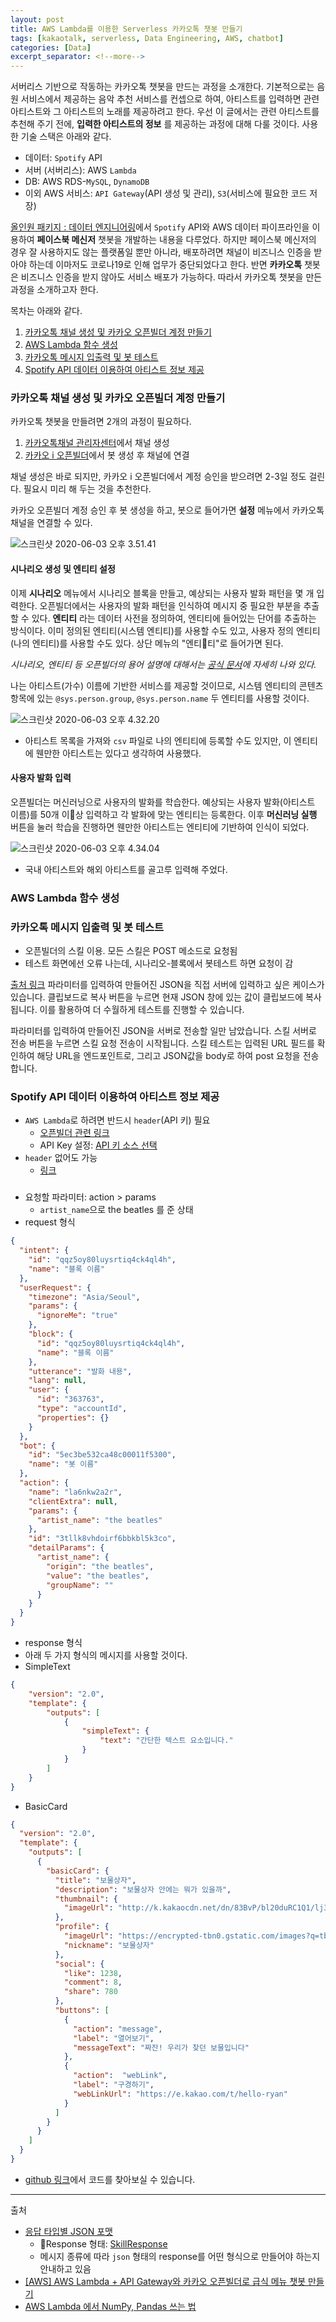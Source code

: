 ```yaml
---
layout: post
title: AWS Lambda를 이용한 Serverless 카카오톡 챗봇 만들기
tags: [kakaotalk, serverless, Data Engineering, AWS, chatbot]
categories: [Data]
excerpt_separator: <!--more-->
---
```


서버리스 기반으로 작동하는 카카오톡 챗봇을 만드는 과정을 소개한다.<!--more--> 기본적으로는 음원 서비스에서 제공하는 음악 추천 서비스를 컨셉으로 하여, 아티스트를 입력하면 관련 아티스트와 그 아티스트의 노래를 제공하려고 한다. 우선 이 글에서는 관련 아티스트를 추천해 주기 전에, **입력한 아티스트의 정보** 를 제공하는 과정에 대해 다룰 것이다.
사용한 기술 스택은 아래와 같다.

- 데이터: `Spotify` API
- 서버 (서버리스): AWS `Lambda`
- DB: AWS RDS-`MySQL`, `DynamoDB`
- 이외 AWS 서비스: `API Gateway`(API 생성 및 관리), `S3`(서비스에 필요한 코드 저장)

[올인원 패키지 : 데이터 엔지니어링](https://www.fastcampus.co.kr/data_online_engineering)에서 `Spotify` API와 AWS 데이터 파이프라인을 이용하여 **페이스북 메신저** 챗봇을 개발하는 내용을 다루었다. 하지만 페이스북 메신저의 경우 잘 사용하지도 않는 플랫폼일 뿐만 아니라, 배포하려면 채널이 비즈니스 인증을 받아야 하는데 이마저도 코로나19로 인해 업무가 중단되었다고 한다. 반면 **카카오톡** 챗봇은 비즈니스 인증을 받지 않아도 서비스 배포가 가능하다. 따라서 카카오톡 챗봇을 만든 과정을 소개하고자 한다.

목차는 아래와 같다.

1. [카카오톡 채널 생성 및 카카오 오픈빌더 계정 만들기](#카카오톡-채널-생성-및-카카오-오픈빌더-계정-만들기)
2. [AWS Lambda 함수 생성](#aws-lambda-함수-생성)
3. [카카오톡 메시지 입출력 및 봇 테스트](#카카오톡-메시지-입출력-및-봇-테스트)
4. [Spotify API 데이터 이용하여 아티스트 정보 제공](#spotify-api-데이터-이용하여-아티스트-정보-제공)

### 카카오톡 채널 생성 및 카카오 오픈빌더 계정 만들기

카카오톡 챗봇을 만들려면 2개의 과정이 필요하다.

1. [카카오톡채널 관리자센터](https://center-pf.kakao.com)에서 채널 생성
2. [카카오 i 오픈빌더](https://i.kakao.com/)에서 봇 생성 후 채널에 연결

채널 생성은 바로 되지만, 카카오 i 오픈빌더에서 계정 승인을 받으려면 2-3일 정도 걸린다. 필요시 미리 해 두는 것을 추천한다.

카카오 오픈빌더 계정 승인 후 봇 생성을 하고, 봇으로 들어가면 **설정** 메뉴에서 카카오톡 채널을 연결할 수 있다.

![스크린샷 2020-06-03 오후 3.51.41](https://i.imgur.com/EviDrsp.png)

#### 시나리오 생성 및 엔티티 설정

이제 **시나리오** 메뉴에서 시나리오 블록을 만들고, 예상되는 사용자 발화 패턴을 몇 개 입력한다. 오픈빌더에서는 사용자의 발화 패턴을 인식하여 메시지 중 필요한 부분을 추출할 수 있다. **엔티티** 라는 데이터 사전을 정의하여, 엔티티에 들어있는 단어를 추출하는 방식이다. 이미 정의된 엔티티(시스템 엔티티)를 사용할 수도 있고, 사용자 정의 엔티티(나의 엔티티)를 사용할 수도 있다. 상단 메뉴의 "엔티티"로 들어가면 된다.

*시나리오, 엔티티 등 오픈빌더의 용어 설명에 대해서는 [공식 문서](https://i.kakao.com/docs/key-concepts-entity)에 자세히 나와 있다.*

나는 아티스트(가수) 이름에 기반한 서비스를 제공할 것이므로, 시스템 엔티티의 콘텐츠 항목에 있는 `@sys.person.group`, `@sys.person.name` 두 엔티티를 사용할 것이다.

![스크린샷 2020-06-03 오후 4.32.20](https://i.imgur.com/Mh7GV28.png)

- 아티스트 목록을 가져와 `csv` 파일로 나의 엔티티에 등록할 수도 있지만, 이 엔티티에 웬만한 아티스트는 있다고 생각하여 사용했다.

#### 사용자 발화 입력

오픈빌더는 머신러닝으로 사용자의 발화를 학습한다. 예상되는 사용자 발화(아티스트 이름)를 50개 이상 입력하고 각 발화에 맞는 엔티티는 등록한다. 이후 **머신러닝 실행** 버튼을 눌러 학습을 진행하면 웬만한 아티스트는 엔티티에 기반하여 인식이 되었다.

![스크린샷 2020-06-03 오후 4.34.04](https://i.imgur.com/9vSd492.png)
- 국내 아티스트와 해외 아티스트를 골고루 입력해 주었다.



### AWS Lambda 함수 생성




### 카카오톡 메시지 입출력 및 봇 테스트

- 오픈빌더의 스킬 이용. 모든 스킬은 POST 메소드로 요청됨
- 테스트 화면에선 오류 나는데, 시나리오-블록에서 봇테스트 하면 요청이 감

[출처 링크](https://i.kakao.com/docs/skill-build#%EC%8A%A4%ED%82%AC-%ED%85%8C%EC%8A%A4%ED%8A%B8)
파라미터를 입력하여 만들어진 JSON을 직접 서버에 입력하고 싶은 케이스가 있습니다. 클립보드로 복사 버튼을 누르면 현재 JSON 창에 있는 값이 클립보드에 복사됩니다. 이를 활용하여 더 수월하게 테스트를 진행할 수 있습니다.

파라미터를 입력하여 만들어진 JSON을 서버로 전송할 일만 남았습니다. 스킬 서버로 전송 버튼을 누르면 스킬 요청 전송이 시작됩니다. 스킬 테스트는 입력된 URL 필드를 확인하여 해당 URL을 엔드포인트로, 그리고 JSON값을 body로 하여 post 요청을 전송합니다.

### Spotify API 데이터 이용하여 아티스트 정보 제공

- `AWS Lambda`로 하려면 반드시 `header`(API 키) 필요
  - [오픈빌더 관련 링크](https://i.kakao.com/docs/skill-build#%EC%8A%A4%ED%82%AC-%ED%85%8C%EC%8A%A4%ED%8A%B8)
  - API Key 설정: [API 키 소스 선택](https://docs.aws.amazon.com/ko_kr/apigateway/latest/developerguide/api-gateway-api-key-source.html)
- `header` 없어도 가능
  - [링크](https://smartshk.tistory.com/9)

###

- 요청할 파라미터: action > params
  - `artist_name`으로 the beatles 를 준 상태
- request 형식

```JSON
{
  "intent": {
    "id": "qqz5oy80luysrtiq4ck4ql4h",
    "name": "블록 이름"
  },
  "userRequest": {
    "timezone": "Asia/Seoul",
    "params": {
      "ignoreMe": "true"
    },
    "block": {
      "id": "qqz5oy80luysrtiq4ck4ql4h",
      "name": "블록 이름"
    },
    "utterance": "발화 내용",
    "lang": null,
    "user": {
      "id": "363763",
      "type": "accountId",
      "properties": {}
    }
  },
  "bot": {
    "id": "5ec3be532ca48c00011f5300",
    "name": "봇 이름"
  },
  "action": {
    "name": "la6nkw2a2r",
    "clientExtra": null,
    "params": {
      "artist_name": "the beatles"
    },
    "id": "3tllk8vhdoirf6bbkbl5k3co",
    "detailParams": {
      "artist_name": {
        "origin": "the beatles",
        "value": "the beatles",
        "groupName": ""
      }
    }
  }
}
```

- response 형식
- 아래 두 가지 형식의 메시지를 사용할 것이다.
- SimpleText

```json
{
    "version": "2.0",
    "template": {
        "outputs": [
            {
                "simpleText": {
                    "text": "간단한 텍스트 요소입니다."
                }
            }
        ]
    }
}
```

- BasicCard

```json
{
  "version": "2.0",
  "template": {
    "outputs": [
      {
        "basicCard": {
          "title": "보물상자",
          "description": "보물상자 안에는 뭐가 있을까",
          "thumbnail": {
            "imageUrl": "http://k.kakaocdn.net/dn/83BvP/bl20duRC1Q1/lj3JUcmrzC53YIjNDkqbWK/i_6piz1p.jpg"
          },
          "profile": {
            "imageUrl": "https://encrypted-tbn0.gstatic.com/images?q=tbn:ANd9GcT4BJ9LU4Ikr_EvZLmijfcjzQKMRCJ2bO3A8SVKNuQ78zu2KOqM",
            "nickname": "보물상자"
          },
          "social": {
            "like": 1238,
            "comment": 8,
            "share": 780
          },
          "buttons": [
            {
              "action": "message",
              "label": "열어보기",
              "messageText": "짜잔! 우리가 찾던 보물입니다"
            },
            {
              "action":  "webLink",
              "label": "구경하기",
              "webLinkUrl": "https://e.kakao.com/t/hello-ryan"
            }
          ]
        }
      }
    ]
  }
}
```

- [github 링크](https://github.com/sulmasulma/kakao-chatbot/blob/master/lambda_function.py)에서 코드를 찾아보실 수 있습니다.


---
출처
- [응답 타입별 JSON 포맷](https://i.kakao.com/docs/skill-response-format)
  - Response 형태: [SkillResponse](https://i.kakao.com/docs/skill-response-format#skillresponse)
  - 메시지 종류에 따라 `json` 형태의 response를 어떤 형식으로 만들어야 하는지 안내하고 있음
- [[AWS] AWS Lambda + API Gateway와 카카오 오픈빌더로 급식 메뉴 챗봇 만들기](https://yuda.dev/278)
- [AWS Lambda 에서 NumPy, Pandas 쓰는 법](https://smartshk.tistory.com/9)
